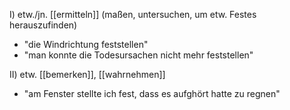 I) etw./jn. [[ermitteln]]  (maßen, untersuchen, um etw. Festes herauszufinden)
-   "die Windrichtung feststellen"
-   "man konnte die Todesursachen nicht mehr feststellen"

II) etw. [[bemerken]], [[wahrnehmen]]
-   "am Fenster stellte ich fest, dass es aufghört hatte zu regnen"